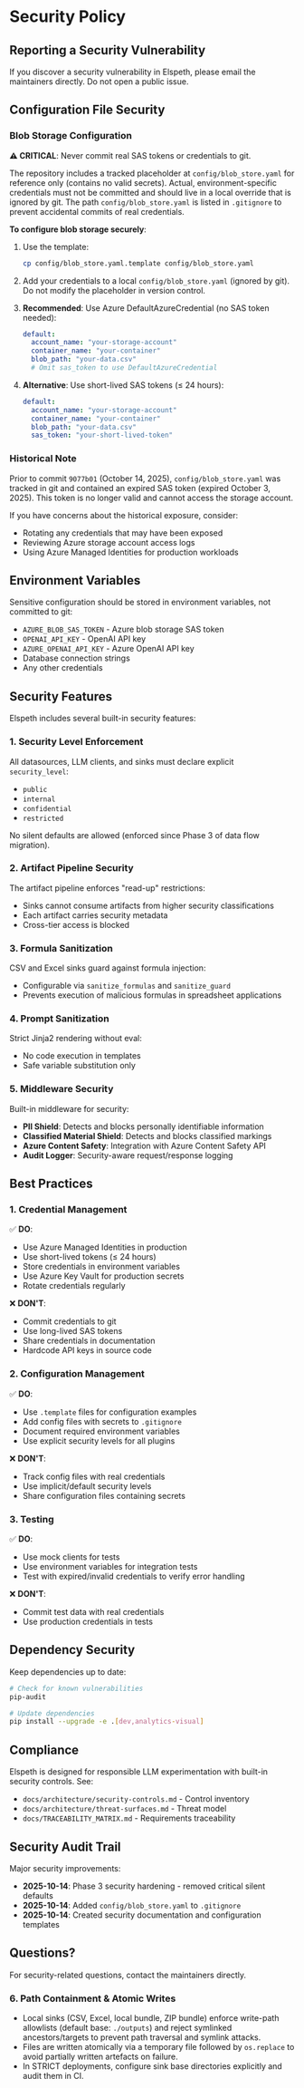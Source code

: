 # Security Policy

## Reporting a Security Vulnerability

If you discover a security vulnerability in Elspeth, please email the maintainers directly. Do not open a public issue.

## Configuration File Security

### Blob Storage Configuration

**⚠️ CRITICAL**: Never commit real SAS tokens or credentials to git.

The repository includes a tracked placeholder at `config/blob_store.yaml` for reference only (contains no valid secrets). Actual, environment-specific credentials must not be committed and should live in a local override that is ignored by git. The path `config/blob_store.yaml` is listed in `.gitignore` to prevent accidental commits of real credentials.

**To configure blob storage securely**:

1. Use the template:
   ```bash
   cp config/blob_store.yaml.template config/blob_store.yaml
   ```

2. Add your credentials to a local `config/blob_store.yaml` (ignored by git). Do not modify the placeholder in version control.

3. **Recommended**: Use Azure DefaultAzureCredential (no SAS token needed):
   ```yaml
   default:
     account_name: "your-storage-account"
     container_name: "your-container"
     blob_path: "your-data.csv"
     # Omit sas_token to use DefaultAzureCredential
   ```

4. **Alternative**: Use short-lived SAS tokens (≤ 24 hours):
   ```yaml
   default:
     account_name: "your-storage-account"
     container_name: "your-container"
     blob_path: "your-data.csv"
     sas_token: "your-short-lived-token"
   ```

### Historical Note

Prior to commit `9077b01` (October 14, 2025), `config/blob_store.yaml` was tracked in git and contained an expired SAS token (expired October 3, 2025). This token is no longer valid and cannot access the storage account.

If you have concerns about the historical exposure, consider:
- Rotating any credentials that may have been exposed
- Reviewing Azure storage account access logs
- Using Azure Managed Identities for production workloads

## Environment Variables

Sensitive configuration should be stored in environment variables, not committed to git:

- `AZURE_BLOB_SAS_TOKEN` - Azure blob storage SAS token
- `OPENAI_API_KEY` - OpenAI API key
- `AZURE_OPENAI_API_KEY` - Azure OpenAI API key
- Database connection strings
- Any other credentials

## Security Features

Elspeth includes several built-in security features:

### 1. Security Level Enforcement

All datasources, LLM clients, and sinks must declare explicit `security_level`:
- `public`
- `internal`
- `confidential`
- `restricted`

No silent defaults are allowed (enforced since Phase 3 of data flow migration).

### 2. Artifact Pipeline Security

The artifact pipeline enforces "read-up" restrictions:
- Sinks cannot consume artifacts from higher security classifications
- Each artifact carries security metadata
- Cross-tier access is blocked

### 3. Formula Sanitization

CSV and Excel sinks guard against formula injection:
- Configurable via `sanitize_formulas` and `sanitize_guard`
- Prevents execution of malicious formulas in spreadsheet applications

### 4. Prompt Sanitization

Strict Jinja2 rendering without eval:
- No code execution in templates
- Safe variable substitution only

### 5. Middleware Security

Built-in middleware for security:
- **PII Shield**: Detects and blocks personally identifiable information
- **Classified Material Shield**: Detects and blocks classified markings
- **Azure Content Safety**: Integration with Azure Content Safety API
- **Audit Logger**: Security-aware request/response logging

## Best Practices

### 1. Credential Management

✅ **DO**:
- Use Azure Managed Identities in production
- Use short-lived tokens (≤ 24 hours)
- Store credentials in environment variables
- Use Azure Key Vault for production secrets
- Rotate credentials regularly

❌ **DON'T**:
- Commit credentials to git
- Use long-lived SAS tokens
- Share credentials in documentation
- Hardcode API keys in source code

### 2. Configuration Management

✅ **DO**:
- Use `.template` files for configuration examples
- Add config files with secrets to `.gitignore`
- Document required environment variables
- Use explicit security levels for all plugins

❌ **DON'T**:
- Track config files with real credentials
- Use implicit/default security levels
- Share configuration files containing secrets

### 3. Testing

✅ **DO**:
- Use mock clients for tests
- Use environment variables for integration tests
- Test with expired/invalid credentials to verify error handling

❌ **DON'T**:
- Commit test data with real credentials
- Use production credentials in tests

## Dependency Security

Keep dependencies up to date:

```bash
# Check for known vulnerabilities
pip-audit

# Update dependencies
pip install --upgrade -e .[dev,analytics-visual]
```

## Compliance

Elspeth is designed for responsible LLM experimentation with built-in security controls. See:

- `docs/architecture/security-controls.md` - Control inventory
- `docs/architecture/threat-surfaces.md` - Threat model
- `docs/TRACEABILITY_MATRIX.md` - Requirements traceability

## Security Audit Trail

Major security improvements:

- **2025-10-14**: Phase 3 security hardening - removed critical silent defaults
- **2025-10-14**: Added `config/blob_store.yaml` to `.gitignore`
- **2025-10-14**: Created security documentation and configuration templates

## Questions?

For security-related questions, contact the maintainers directly.
### 6. Path Containment & Atomic Writes

- Local sinks (CSV, Excel, local bundle, ZIP bundle) enforce write-path allowlists
  (default base: `./outputs`) and reject symlinked ancestors/targets to prevent
  path traversal and symlink attacks.
- Files are written atomically via a temporary file followed by `os.replace` to
  avoid partially written artefacts on failure.
- In STRICT deployments, configure sink base directories explicitly and audit
  them in CI.
